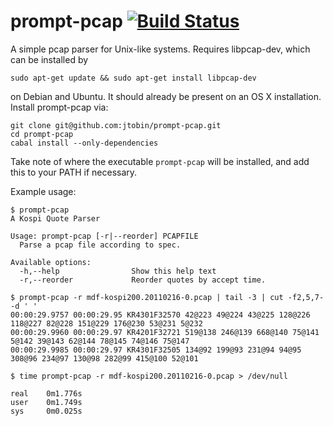 # prompt-pcap [![Build Status](https://secure.travis-ci.org/jtobin/prompt-pcap.png?branch=master)](http://travis-ci.org/jtobin/prompt-pcap) 

A simple pcap parser for Unix-like systems.  Requires libpcap-dev, which can be installed by  

    sudo apt-get update && sudo apt-get install libpcap-dev

on Debian and Ubuntu.  It should already be present on an OS X installation.  Install prompt-pcap via:

    git clone git@github.com:jtobin/prompt-pcap.git
    cd prompt-pcap
    cabal install --only-dependencies
 
Take note of where the executable `prompt-pcap` will be installed, and add this to your PATH if necessary. 

Example usage:

    $ prompt-pcap
    A Kospi Quote Parser
    
    Usage: prompt-pcap [-r|--reorder] PCAPFILE
      Parse a pcap file according to spec.
    
    Available options:
      -h,--help                Show this help text
      -r,--reorder             Reorder quotes by accept time.

    $ prompt-pcap -r mdf-kospi200.20110216-0.pcap | tail -3 | cut -f2,5,7- -d ' '
    00:00:29.9757 00:00:29.95 KR4301F32570 42@223 49@224 43@225 128@226 118@227 82@228 151@229 176@230 53@231 5@232
    00:00:29.9960 00:00:29.97 KR4201F32721 519@138 246@139 668@140 75@141 5@142 39@143 62@144 78@145 74@146 75@147
    00:00:29.9985 00:00:29.97 KR4301F32505 134@92 199@93 231@94 94@95 308@96 234@97 130@98 282@99 415@100 52@101

    $ time prompt-pcap -r mdf-kospi200.20110216-0.pcap > /dev/null

    real    0m1.776s
    user    0m1.749s
    sys     0m0.025s

